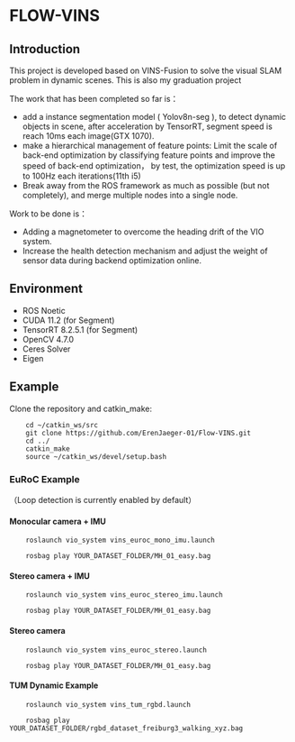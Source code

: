 <!--
 * @Author: Kx Zhang
 * @Mailbox: kxzhang@buaa.edu.cn
 * @Date: 2023-06-01 22:23:18
 * @Description: 
-->

# FLOW-VINS

## Introduction
This project is developed based on VINS-Fusion to solve the visual SLAM problem in dynamic scenes. This is also my graduation project

The work that has been completed so far is：

* add a instance segmentation model ( Yolov8n-seg ), to detect dynamic objects in scene, after acceleration by TensorRT, segment speed is reach 10ms each image(GTX 1070).
* make a hierarchical management of feature points: Limit the scale of back-end optimization by classifying feature points and improve the speed of back-end optimization， by test, the optimization speed is up to 100Hz each iterations(11th i5)
* Break away from the ROS framework as much as possible (but not completely), and merge multiple nodes into a single node.


Work to be done is：
* Adding a magnetometer to overcome the heading drift of the VIO system.
* Increase the health detection mechanism and adjust the weight of sensor data during backend optimization online.

## Environment

* ROS Noetic
* CUDA 11.2 (for Segment)
* TensorRT 8.2.5.1 (for Segment)
* OpenCV 4.7.0
* Ceres Solver
* Eigen

## Example

Clone the repository and catkin_make:

```
    cd ~/catkin_ws/src
    git clone https://github.com/ErenJaeger-01/Flow-VINS.git
    cd ../
    catkin_make
    source ~/catkin_ws/devel/setup.bash
```

### EuRoC Example
（Loop detection is currently enabled by default）
#### Monocular camera + IMU

```
    roslaunch vio_system vins_euroc_mono_imu.launch
    
    rosbag play YOUR_DATASET_FOLDER/MH_01_easy.bag
```
#### Stereo camera + IMU

```
    roslaunch vio_system vins_euroc_stereo_imu.launch
    
    rosbag play YOUR_DATASET_FOLDER/MH_01_easy.bag
```

#### Stereo camera 

```
    roslaunch vio_system vins_euroc_stereo.launch
    
    rosbag play YOUR_DATASET_FOLDER/MH_01_easy.bag
```

#### TUM Dynamic Example

```
    roslaunch vio_system vins_tum_rgbd.launch
    
    rosbag play YOUR_DATASET_FOLDER/rgbd_dataset_freiburg3_walking_xyz.bag
```

